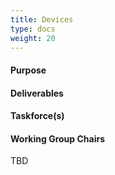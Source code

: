 ```yaml
---
title: Devices
type: docs
weight: 20
---
```


#### Purpose

#### Deliverables

#### Taskforce(s)

#### Working Group Chairs
TBD